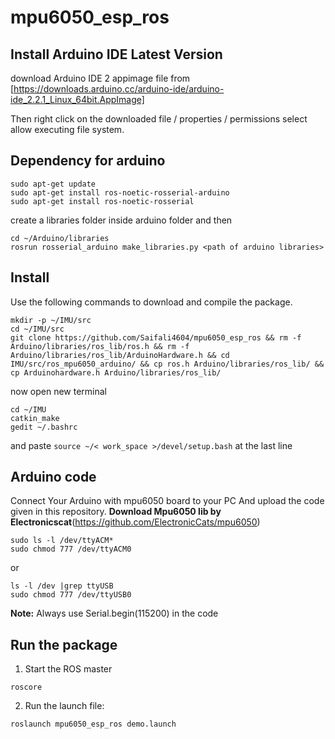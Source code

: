 # mpu6050_esp_ros
## Install Arduino IDE Latest Version 
 download Arduino IDE 2 appimage file from [https://downloads.arduino.cc/arduino-ide/arduino-ide_2.2.1_Linux_64bit.AppImage] 
 
 Then right click on the downloaded file / properties / permissions  select allow executing file system.
 
## Dependency for arduino
  ```
  sudo apt-get update
  sudo apt-get install ros-noetic-rosserial-arduino
  sudo apt-get install ros-noetic-rosserial
 ```
create a libraries folder inside arduino folder and then
  ```
  cd ~/Arduino/libraries
  rosrun rosserial_arduino make_libraries.py <path of arduino libraries>
  ```

## Install

Use the following commands to download and compile the package.

```
mkdir -p ~/IMU/src
cd ~/IMU/src
git clone https://github.com/Saifali4604/mpu6050_esp_ros && rm -f Arduino/libraries/ros_lib/ros.h && rm -f Arduino/libraries/ros_lib/ArduinoHardware.h && cd IMU/src/ros_mpu6050_arduino/ && cp ros.h Arduino/libraries/ros_lib/ && cp Arduinohardware.h Arduino/libraries/ros_lib/
```

now open new terminal 
```
cd ~/IMU
catkin_make
gedit ~/.bashrc
```
and paste ```source ~/< work_space >/devel/setup.bash``` at the last line
## Arduino code
Connect Your Arduino with mpu6050 board to your PC And upload the code given in this repository.
**Download Mpu6050 lib by Electronicscat**(https://github.com/ElectronicCats/mpu6050)
```
sudo ls -l /dev/ttyACM* 
sudo chmod 777 /dev/ttyACM0
```
or
```
ls -l /dev |grep ttyUSB
sudo chmod 777 /dev/ttyUSB0
```
**Note:** Always use Serial.begin(115200) in the code

## Run the package
1. Start the ROS master
```
roscore
```
2. Run the launch file:
```
roslaunch mpu6050_esp_ros demo.launch
```

